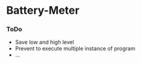 # Battery-Meter

### ToDo
- Save low and high level
- Prevent to execute multiple instance of program
- ...
